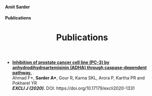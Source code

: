 <h4> Amit Sarder </h4>

<!DOCTYPE html>
<html>
<head>
  <h4> Publications </h4>
</head> 

<header class="post-header">
    <h1 class="post-title">Publications</h1>
</header>

<article class="post-content">
<ul>
	<li>
	<a href="https://doi.org/10.17179/excli2020-1331"> <b>Inhibition of prostate cancer cell line (PC-3) by anhydrodihydroartemisinin (ADHA) through caspase-dependent pathway.</b></a><br />
	Ahmad F*, <b>Sarder A*</b>, Gour R, Karna SKL, Arora P, Kartha PR and Pokharel YR <br/>
	<i> <b>EXCLI J (2020).</b></i> DOI: https://doi.org/10.17179/excli2020-1331
        </li><br />
	
	
